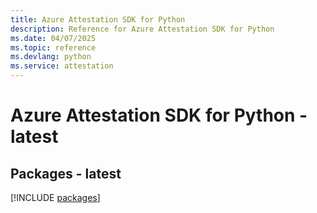 ```yaml
---
title: Azure Attestation SDK for Python
description: Reference for Azure Attestation SDK for Python
ms.date: 04/07/2025
ms.topic: reference
ms.devlang: python
ms.service: attestation
---
```

# Azure Attestation SDK for Python - latest
## Packages - latest
[!INCLUDE [packages](attestation-index.md)]